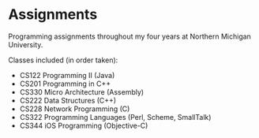 Assignments
===========

Programming assignments throughout my four years at Northern Michigan University.

Classes included (in order taken):
* CS122 Programming II (Java)
* CS201 Programming in C++
* CS330 Micro Architecture (Assembly)
* CS222 Data Structures (C++)
* CS228 Network Programming (C)
* CS322 Programming Languages (Perl, Scheme, SmallTalk)
* CS344 iOS Programming (Objective-C)
